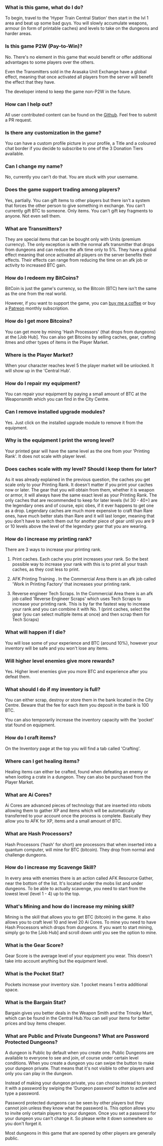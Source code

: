 ### What is this game, what do I do?
To begin, travel to the 'Hyper Train Central Station' then start in the lvl 1 area and beat up some bad guys. You will slowly accumulate weapons, armour (in form of printable caches) and levels to take on the dungeons and harder areas.

### Is this game P2W (Pay-to-Win)?
No. There's no element in this game that would benefit or offer additional advantages to some players over the others.

Even the Transmitters sold in the Arasaka Unit Exchange have a global effect, meaning that once activated all players from the server will benefit the effect that they have.

The developer intend to keep the game non-P2W in the future.

### How can I help out?
All user contributed content can be found on the [Github](https://github.com/DexterHuang/CyberCodeOnline). Feel free to submit a PR request.

### Is there any customization in the game?
You can have a custom profile picture in your profile, a Title and a coloured chat border if you decide to subscribe to one of the 3 Donation Tiers available.

### Can I change my name?
No, currently you can't do that. You are stuck with your username.

### Does the game support trading among players?
Yes, partially. You can gift items to other players but there isn't a system that forces the other person to give something in exchange.
You can't currently gift BTC to someone. Only items.
You can't gift key fragments to anyone. Not even sell them. 

### What are Transmitters?
They are special items that can be bought only with Units (premium currency).
The only exception is with the normal afk transmitter that drops from dungeons and can reduce the afk time only to 5%.
They have a global effect meaning that once activated all players on the server benefits their effects.
Their effects can range from reducing the time on an afk job or activity to increased BTC gain.

### How do I redeem my BitCoins?
BitCoin is just the game's currency, so the Bitcoin (BTC) here isn't the same as the one from the real world.

However, if you want to support the game, you can [buy me a coffee](https://www.buymeacoffee.com/cybercodeonline) or buy a [Patreon](https://www.patreon.com/cybercodeonline) monthly subscription.

### How do I get more Bitcoins?
You can get more by mining 'Hash Processors' (that drops from dungeons) at the [Job Hub].
You can also get Bitcoins by selling caches, gear, crafting itmes and other types of items in the Player Market.

### Where is the Player Market?
When your character reaches level 5 the player market will be unlocked. It will show up in the 'Central Hub'. 

### How do I repair my equipment?
You can repair your equipment by paying a small amount of BTC at the Weaponsmith which you can find in the City Centre.

### Can I remove installed upgrade modules?
Yes. Just click on the installed upgrade module to remove it from the equipment.

### Why is the equipment I print the wrong level?
Your printed gear will have the same level as the one from your 'Printing Rank'. It does not scale with player level.

### Does caches scale with my level? Should I keep them for later?
As it was already explained in the previous question, the caches you get scale only to your Printing Rank.
It doesn't matter if you print your caches now or later.
The gear that you will obtain from them, whether it is weapon or armor, it will always have the same exact level as your Printing Rank.
The only caches that are recommended to keep for later levels (lvl 30 - 40+) are the legendary ones and of course, epic obes, if it ever happens to get one as a drop.
Legendary caches are much more expensive to craft than Rare ones, have much better stats than Rare and it will last longer, meaning that you don't have to switch them out for another piece of gear until you are 9 or 10 levels above the level of the legendary gear that you are wearing.

### How do I increase my printing rank?
There are 3 ways to increase your printing rank.  

1. Print caches. Each cache you print increases your rank. So the best possible way to increase your rank with this is to print all your trash caches, as they cost less to print.  

2. AFK Printing Training . In the Commercial Area there is an afk job called 'Work in Printing Factory' that increases your printing rank. 

3. Reverse engineer Tech Scraps. In the Commercial Area there is an afk job called 'Reverse Engineer Scraps' which uses Tech Scraps to increase your printing rank. This is by far the fastest way to increase your rank and you can combine it with No. 1 (print caches, select the gear (you can select multiple items at once) and then scrap them for Tech Scraps)

### What will happen if I die?
You will lose some of your experience and BTC (around 10%), however your inventory will be safe and you won't lose any items.

### Will higher level enemies give more rewards?
Yes. Higher level enemies give you more BTC and experience after you defeat them.

### What should I do if my inventory is full?
You can either scrap, destroy or store them in the bank located in the City Centre. Beware that the fee for each item you deposit in the bank is 100 BTC. 

You can also temporarily increase the inventory capacity with the 'pocket' stat found on equipment.

### How do I craft items?
On the Inventory page at the top you will find a tab called 'Crafting'.

### Where can I get healing items?
Healing items can either be crafted, found when defeating an enemy or when looting a crate in a dungeon.
They can also be purchased from the Player Market.

### What are Ai Cores?
Ai Cores are advanced pieces of technology that are inserted into robots allowing them to gather XP and items which will be automatically transferred to your account once the process is complete.
Basically they allow you to AFK for XP, items and a small amount of BTC.

### What are Hash Processors?
Hash Processors ('hash' for short) are processors that when inserted into a quantum computer, will mine for BTC (bitcoin). 
They drop from normal and challenge dungeons.

### How do I increase my Scavenge Skill?
In every area with enemies there is an action called AFK Resource Gather, near the bottom of the list.
It's located under the mobs list and under dungeons.
To be able to actually scavenge, you need to start from the lowest level (level 1 - 4) up to the top.

### What's Mining and how do I increase my mining skill?
Mining is the skill that allows you to get BTC (bitcoin) in the game.
It also allows you to craft level 10 and level 20 Ai Cores.
To mine you need to have Hash Processors which drops from dungeons.
If you want to start mining, simply go to the [Job Hub] and scroll down until you see the option to mine.

### What is the Gear Score?
Gear Score is the average level of your equipment you wear. This doesn't take into account anything but the equipment level.

### What is the Pocket Stat?
Pockets increase your inventory size. 1 pocket means 1 extra additional space.

### What is the Bargain Stat?
Bargain gives you better deals in the Weapon Smith and the Trinoky Mart, which can be found in the Central Hub.You can sell your items for better prices and buy items cheaper.

### What are Public and Private Dungeons? What are Password Protected Dungeons?
A dungeon is Public by default when you create one. Public Dungeons are available to everyone to see and join, of course under certain level conditions.
When you create a dungeon you can swipe the button to make your dungeon private. That means that it's not visible to other players and only you can play in the dungeon.

Instead of making your dungeon private, you can choose instead to protect it with a password by swiping the 'Dungeon password' button to active and type a password.

Password protected dungeons can be seen by other players but they cannot join unless they know what the password is.
This option allows you to invite only certain players to your dungeon.
Once you set a password for your dungeon you can't change it. So please write it down somewhere so you don't forget it.

Most dungeons in this game that are opened by other players are  generally public.

